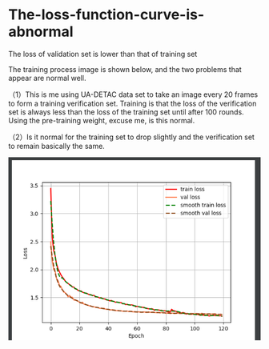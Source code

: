 # The-loss-function-curve-is-abnormal
The loss of validation set is lower than that of training set

The training process image is shown below, and the two problems that appear are normal well.

（1）This is me using UA-DETAC data set to take an image every 20 frames to form a training verification set. Training is that the loss of the verification set is always less than the loss of the training set until after 100 rounds. Using the pre-training weight, excuse me, is this normal.

（2）Is it normal for the training set to drop slightly and the verification set to remain basically the same.

![photo](https://github.com/xiao-lin166/The-loss-function-curve-is-abnormal/blob/main/phtot.png)
